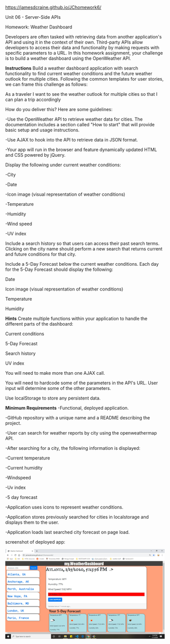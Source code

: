 https://jamesdcraine.github.io/JChomework6/

Unit 06 - Server-Side APIs 

Homework: Weather Dashboard

Developers are often tasked with retrieving data from another application's API and using it in the context of their own. Third-party APIs allow developers to access their data and functionality by making requests with specific parameters to a URL. In this homework assignment, your challenge is to build a weather dashboard using the OpenWeather API.

<b>Instructions</b>
Build a weather dashboard application with search functionality to find current weather conditions and the future weather outlook for multiple cities. Following the common templates for user stories, we can frame this challenge as follows:

As a traveler I want to see the weather outlook for multiple cities so that I can plan a trip accordingly

How do you deliver this? Here are some guidelines:

-Use the OpenWeather API to retrieve weather data for cities. The documentation includes a section called "How to start" that will provide basic setup and usage instructions.

-Use AJAX to hook into the API to retrieve data in JSON format.

-Your app will run in the browser and feature dynamically updated HTML and CSS powered by jQuery.


Display the following under current weather conditions:

-City

-Date

-Icon image (visual representation of weather conditions)

-Temperature

-Humidity

-Wind speed

-UV index

Include a search history so that users can access their past search terms. Clicking on the city name should perform a new search that returns current and future conditions for that city.

Include a 5-Day Forecast below the current weather conditions. Each day for the 5-Day Forecast should display the following:

Date

Icon image (visual representation of weather conditions)

Temperature

Humidity

<b>Hints</b>
Create multiple functions within your application to handle the different parts of the dashboard:

Current conditions

5-Day Forecast

Search history

UV index

You will need to make more than one AJAX call.

You will need to hardcode some of the parameters in the API's URL. User input will determine some of the other parameters.

Use localStorage to store any persistent data.


<b>Minimum Requirements</b>
-Functional, deployed application.

-GitHub repository with a unique name and a README describing the project.

-User can search for weather reports by city using the openweathermap API.

-After searching for a city, the following information is displayed:

-Current temperature

-Current humidity

-Windspeed

-Uv index

-5 day forecast

-Application uses icons to represent weather conditions.

-Application stores previously searched for cities in localstorage and displays them to the user.

-Application loads last searched city forecast on page load.

screenshot of deployed app: 

<img src="assets/screenshot.jpg">
